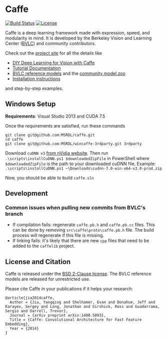 # Caffe

[![Build Status](https://travis-ci.org/BVLC/caffe.svg?branch=master)](https://travis-ci.org/BVLC/caffe)
[![License](https://img.shields.io/badge/license-BSD-blue.svg)](LICENSE)

Caffe is a deep learning framework made with expression, speed, and modularity in mind.
It is developed by the Berkeley Vision and Learning Center ([BVLC](http://bvlc.eecs.berkeley.edu)) and community contributors.

Check out the [project site](http://caffe.berkeleyvision.org) for all the details like

- [DIY Deep Learning for Vision with Caffe](https://docs.google.com/presentation/d/1UeKXVgRvvxg9OUdh_UiC5G71UMscNPlvArsWER41PsU/edit#slide=id.p)
- [Tutorial Documentation](http://caffe.berkeleyvision.org/tutorial/)
- [BVLC reference models](http://caffe.berkeleyvision.org/model_zoo.html) and the [community model zoo](https://github.com/BVLC/caffe/wiki/Model-Zoo)
- [Installation instructions](http://caffe.berkeleyvision.org/installation.html)

and step-by-step examples.

## Windows Setup
**Requirements**: Visual Studio 2013 and CUDA 7.5

Once the requirements are satisfied, run these commands
```
git clone git@github.com:MSRDL/caffe.git
cd caffe
git clone git@github.com:MSRDL/wincaffe-3rdparty.git 3rdparty
```

Download `cuDNN v3` [from nVidia website](https://developer.nvidia.com/cudnn). Then run `.\scripts\installCuDNN.ps1 $downloadedZipFile` in PowerShell where `$downloadedZipFile` is the path to your downloaded cuDNN file. Example: `.\scripts\installCuDNN.ps1 ~\Downloads\cudnn-7.0-win-x64-v3.0-prod.zip`

Now, you should be able to build `caffe.sln` 

## Development

### Common issues when pulling new commits from BVLC's branch
- If compilation fails: regenerate `caffe.pb.h` and `caffe.pb.cc` files. This can be done by removing `src\caffe\proto\caffe.pb.h` file. The build process will regenerate if this file is missing.
- If linking fails: it's likely that there are new `cpp` files that need to be added to the `caffelib` project.

## License and Citation

Caffe is released under the [BSD 2-Clause license](https://github.com/BVLC/caffe/blob/master/LICENSE).
The BVLC reference models are released for unrestricted use.

Please cite Caffe in your publications if it helps your research:

    @article{jia2014caffe,
      Author = {Jia, Yangqing and Shelhamer, Evan and Donahue, Jeff and Karayev, Sergey and Long, Jonathan and Girshick, Ross and Guadarrama, Sergio and Darrell, Trevor},
      Journal = {arXiv preprint arXiv:1408.5093},
      Title = {Caffe: Convolutional Architecture for Fast Feature Embedding},
      Year = {2014}
    }
